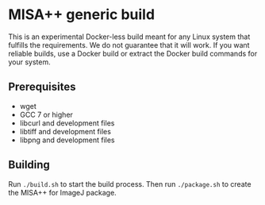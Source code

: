 # MISA++ generic build

This is an experimental Docker-less build meant for any Linux system that fulfills the requirements.
We do not guarantee that it will work. If you want reliable builds, use a Docker build or
extract the Docker build commands for your system.

## Prerequisites

* wget
* GCC 7 or higher
* libcurl and development files
* libtiff and development files
* libpng and development files

## Building

Run `./build.sh` to start the build process.
Then run `./package.sh` to create the MISA++ for ImageJ package.
